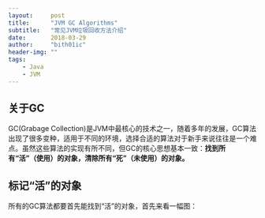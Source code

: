 ```yaml
---
layout:     post
title:      "JVM GC Algorithms"
subtitle:   "常见JVM垃圾回收方法介绍"
date:       2018-03-29
author:     "bith01ic"
header-img: ""
tags:
    - Java
    - JVM
---
```


## 关于GC

GC(Grabage Collection)是JVM中最核心的技术之一，随着多年的发展，GC算法出现了很多变种，适用于不同的环境，选择合适的算法对于新手来说往往是一个难点。虽然这些算法的实现有所不同，但GC的核心思想基本一致：**找到所有“活”（使用）的对象，清除所有“死”（未使用）的对象。**

## 标记“活”的对象

所有的GC算法都要首先能找到“活”的对象，首先来看一幅图：


